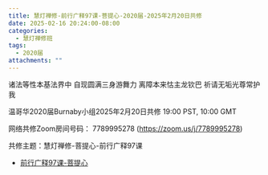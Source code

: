 ```yaml
---
title: 慧灯禅修-前行广释97课-菩提心-2020届-2025年2月20日共修
date: 2025-02-16 20:24:00-08:00
categories:
  - 慧灯禅修班
tags:
  - 2020届
attachments: ""
---
```

诸法等性本基法界中 自现圆满三身游舞力
离障本来怙主龙钦巴 祈请无垢光尊常护我

温哥华2020届Burnaby小组2025年2月20日共修
19:00 PST, 10:00 GMT

网络共修Zoom房间号码： 7789995278 (<https://zoom.us/j/7789995278>)

共修主题：慧灯禅修-菩提心-前行广释97课

* [前行广释97课-菩提心](https://huidengchanxiu.net/refs/qxgs/qxgs-09ptx#%E5%89%8D%E8%A1%8C%E5%B9%BF%E9%87%8A%E7%AC%AC097%E8%AF%BE)






